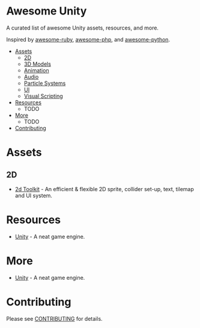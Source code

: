 Awesome Unity
=============

A curated list of awesome Unity assets, resources, and more.

Inspired by [awesome-ruby](https://github.com/markets/awesome-ruby), [awesome-php](https://github.com/ziadoz/awesome-php), and [awesome-python](https://github.com/vinta/awesome-python).

* [Assets](#assets)
  * [2D](#2d)
  * [3D Models](#3d-models)
  * [Animation](#animation)
  * [Audio](#audio)
  * [Particle Systems](#particle-systems)
  * [UI](#ui)
  * [Visual Scripting](#visual-scripting)
* [Resources](#resources)
  * TODO
* [More](#more)
  * TODO
* [Contributing](#contributing)

# Assets

## 2D

* [2d Toolkit](http://www.unikronsoftware.com/2dtoolkit) - An efficient & flexible 2D sprite, collider set-up, text, tilemap and UI system.

# Resources

* [Unity](http://unity3d.com) - A neat game engine.

# More

* [Unity](http://unity3d.com) - A neat game engine.

# Contributing
Please see [CONTRIBUTING](https://github.com/RyanNielson/awesome-unity/blob/master/CONTRIBUTING.md) for details.

